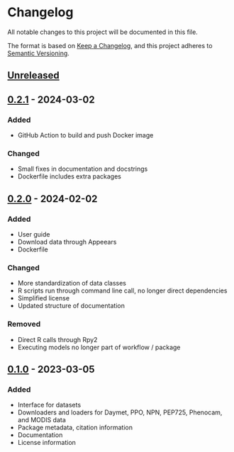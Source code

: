 # Changelog

All notable changes to this project will be documented in this file.

The format is based on [Keep a Changelog](https://keepachangelog.com/en/1.0.0/),
and this project adheres to [Semantic Versioning](https://semver.org/spec/v2.0.0.html).

## [Unreleased]

## [0.2.1] - 2024-03-02

### Added

- GitHub Action to build and push Docker image

### Changed

- Small fixes in documentation and docstrings
- Dockerfile includes extra packages

## [0.2.0] - 2024-02-02

### Added

- User guide
- Download data through Appeears
- Dockerfile

### Changed

- More standardization of data classes
- R scripts run through command line call, no longer direct dependencies
- Simplified license
- Updated structure of documentation

### Removed

- Direct R calls through Rpy2
- Executing models no longer part of workflow / package

## [0.1.0] - 2023-03-05

### Added

- Interface for datasets
- Downloaders and loaders for Daymet, PPO, NPN, PEP725, Phenocam, and MODIS data
- Package metadata, citation information
- Documentation
- License information

[Unreleased]: https://github.com/phenology/springtime/compare/v0.2.1...HEAD
[0.2.1]: https://github.com/phenology/springtime/compare/v0.2.0...v0.2.1
[0.2.0]: https://github.com/phenology/springtime/compare/v0.1.0...v0.2.0
[0.1.0]: https://github.com/phenology/springtime/releases/tag/v0.1.0
